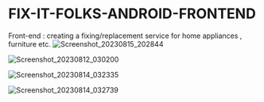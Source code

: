 # FIX-IT-FOLKS-ANDROID-FRONTEND
Front-end : creating a fixing/replacement service for home appliances , furniture etc.
![Screenshot_20230815_202844](https://github.com/rac101ran/FIX-IT-FOLKS-ANDROID-FRONTEND-/assets/59615161/e06be92c-c34d-4a09-b807-dc576be9e18e)

![Screenshot_20230812_030200](https://github.com/rac101ran/FixItFolks/assets/59615161/c49ee32f-fdc2-4c49-b0c5-e2a7ea69f492)

![Screenshot_20230814_032335](https://github.com/rac101ran/FixItFolks/assets/59615161/0dbed18c-7bfa-4d53-a2c0-d286235914df)

![Screenshot_20230814_032739](https://github.com/rac101ran/FixItFolks/assets/59615161/e7a883bc-1b22-46b1-944e-2ae9750c5770)
